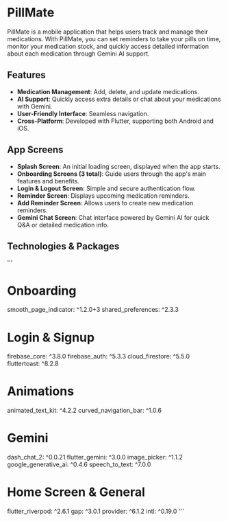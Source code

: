 # PillMate

PillMate is a mobile application that helps users track and manage their medications. With PillMate, you can set reminders to take your pills on time, monitor your medication stock, and quickly access detailed information about each medication through Gemini AI support.

## Features
- **Medication Management**: Add, delete, and update medications.
- **AI Support**: Quickly access extra details or chat about your medications with Gemini.
- **User-Friendly Interface**: Seamless navigation.
- **Cross-Platform**: Developed with Flutter, supporting both Android and iOS.

## App Screens
- **Splash Screen**: An initial loading screen, displayed when the app starts.
- **Onboarding Screens (3 total)**: Guide users through the app's main features and benefits.
- **Login & Logout Screen**: Simple and secure authentication flow.
- **Reminder Screen**: Displays upcoming medication reminders.
- **Add Reminder Screen**: Allows users to create new medication reminders.
- **Gemini Chat Screen**: Chat interface powered by Gemini AI for quick Q&A or detailed medication info.

## Technologies & Packages
'''
# Onboarding
smooth_page_indicator: ^1.2.0+3
shared_preferences: ^2.3.3

# Login & Signup
firebase_core: ^3.8.0
firebase_auth: ^5.3.3
cloud_firestore: ^5.5.0
fluttertoast: ^8.2.8

# Animations
animated_text_kit: ^4.2.2
curved_navigation_bar: ^1.0.6

# Gemini
dash_chat_2: ^0.0.21
flutter_gemini: ^3.0.0
image_picker: ^1.1.2
google_generative_ai: ^0.4.6
speech_to_text: ^7.0.0

# Home Screen & General
flutter_riverpod: ^2.6.1
gap: ^3.0.1
provider: ^6.1.2
intl: ^0.19.0
'''

